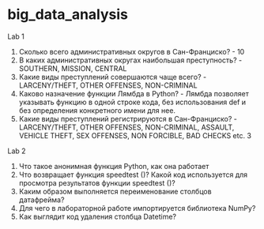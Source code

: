 # big_data_analysis

Lab 1
1.	Сколько всего административных округов в Сан-Франциско? - 10
2.	В каких административных округах наибольшая преступность? - SOUTHERN, MISSION, CENTRAL
3.	Какие виды преступлений совершаются чаще всего? - LARCENY/THEFT, OTHER OFFENSES, NON-CRIMINAL
4.	Каково назначение функции Лямбда в Python? - Лямбда позволяет указывать функцию в одной строке кода, без использования def и без определения конкретного имени для нее.
5.	Какие виды преступлений регистрируются в Сан-Франциско? - LARCENY/THEFT, OTHER OFFENSES, NON-CRIMINAL, ASSAULT, VEHICLE THEFT, SEX OFFENSES, NON FORCIBLE, BAD CHECKS etc.                     3


Lab 2
1.	Что такое анонимная функция Python, как она работает
2.	Что возвращает функция speedtest ()? Какой код используется для просмотра результатов функции speedtest ()?
3.	Каким образом выполняется переименование столбцов датафрейма?
4.	Для чего в лабораторной работе импортируется библиотека NumPy?
5.	Как выглядит код удаления столбца Datetime?
